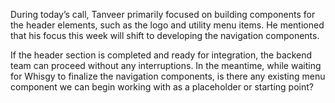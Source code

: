 During today’s call, Tanveer primarily focused on building components for the header elements, such as the logo and utility menu items. He mentioned that his focus this week will shift to developing the navigation components.

If the header section is completed and ready for integration, the backend team can proceed without any interruptions. In the meantime, while waiting for Whisgy to finalize the navigation components, is there any existing menu component we can begin working with as a placeholder or starting point?